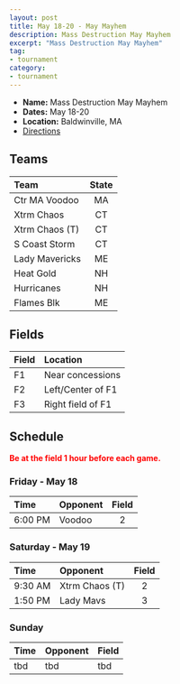 ```yaml
---
layout: post
title: May 18-20 - May Mayhem
description: Mass Destruction May Mayhem
excerpt: "Mass Destruction May Mayhem"
tag:
- tournament
category:
- tournament
---
```

* **Name:** Mass Destruction May Mayhem
* **Dates:** May 18-20
* **Location:** Baldwinville, MA 
* [Directions](https://seanmerrow.github.io/heatgold/fields/gilman-waite)   

## Teams

|Team                        |State  |
|:---------------------------|:-----:|
|Ctr MA Voodoo               |MA     | 
|Xtrm Chaos	                 |CT     |
|Xtrm Chaos (T)	             |CT     |
|S Coast Storm               |CT     |
|Lady Mavericks              |ME     |
|Heat Gold	                 |NH     |
|Hurricanes	                 |NH     | 
|Flames Blk                  |ME     |

## Fields

|Field |Location  |
|:-----|:-----|
|F1    |Near concessions     | 
|F2    |Left/Center of F1    | 
|F3    |Right field of F1    | 

## Schedule
**<span style="color:red">Be at the field 1 hour before each game.</span>**

### Friday - May 18

| Time     | Opponent | Field |
|:-------  |:---      |:-----:|
| 6:00 PM  | Voodoo   | 2     |


### Saturday - May 19

| Time     | Opponent         | Field |
|:-------  |:---              |:-----:|
| 9:30 AM  | Xtrm Chaos (T)   | 2     |
| 1:50 PM  | Lady Mavs        | 3     |


### Sunday

| Time | Opponent | Field |
|:---  |:---      |:---   |
| tbd  | tbd      | tbd   |

